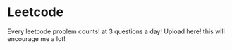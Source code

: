# Leetcode
Every leetcode problem counts! at 3 questions a day! Upload here!
this will encourage me a lot!
